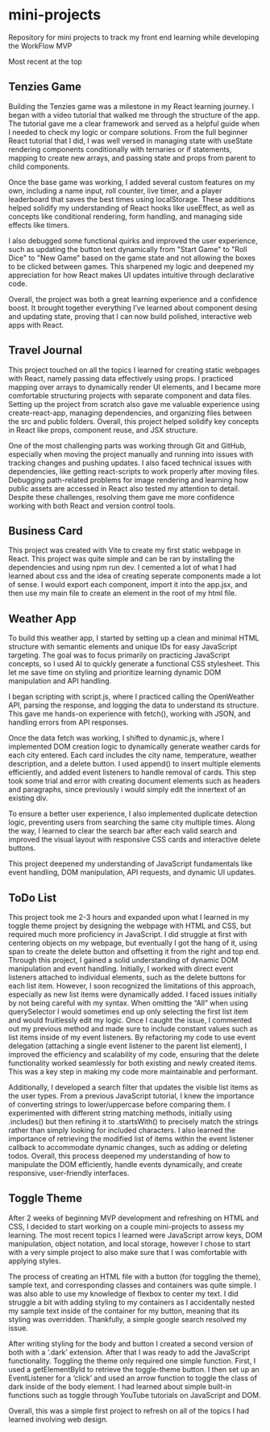 # mini-projects
Repository for mini projects to track my front end learning while developing the WorkFlow MVP 

Most recent at the top
## Tenzies Game
Building the Tenzies game was a milestone in my React learning journey. I began with a video tutorial that walked me through the structure of the app. The tutorial gave me a clear framework and served as a helpful guide when I needed to check my logic or compare solutions. From the full beginner React tutorial that I did, I was well versed in managing state with useState rendering components conditionally with ternaries or if statements, mapping to create new arrays, and passing state and props from parent to child components.  

Once the base game was working, I added several custom features on my own, including a name input, roll counter, live timer, and a player leaderboard that saves the best times using localStorage. These additions helped solidify my understanding of React hooks like useEffect, as well as concepts like conditional rendering, form handling, and managing side effects like timers.

I also debugged some functional quirks and improved the user experience, such as updating the button text dynamically from "Start Game" to "Roll Dice" to "New Game" based on the game state and not allowing the boxes to be clicked between games. This sharpened my logic and deepened my appreciation for how React makes UI updates intuitive through declarative code.

Overall, the project was both a great learning experience and a confidence boost. It brought together everything I’ve learned about component desing and updating state, proving that I can now build polished, interactive web apps with React.
## Travel Journal
This project touched on all the topics I learned for creating static webpages with React, namely passing data effectively using props. I practiced mapping over arrays to dynamically render UI elements, and I became more comfortable structuring projects with separate component and data files. Setting up the project from scratch also gave me valuable experience using create-react-app, managing dependencies, and organizing files between the src and public folders. Overall, this project helped solidify key concepts in React like props, component reuse, and JSX structure.

One of the most challenging parts was working through Git and GitHub, especially when moving the project manually and running into issues with tracking changes and pushing updates. I also faced technical issues with dependencies, like getting react-scripts to work properly after moving files. Debugging path-related problems for image rendering and learning how public assets are accessed in React also tested my attention to detail. Despite these challenges, resolving them gave me more confidence working with both React and version control tools.
## Business Card
This project was created with Vite to create my first static webpage in React. This project was quite simple and can be ran by installing the dependencies and using npm run dev. I cemented a lot of what I had learned about css and the idea of creating seperate components made a lot of sense. I would export each component, import it into the app.jsx, and then use my main file to create an element in the root of my html file. 
## Weather App
To build this weather app, I started by setting up a clean and minimal HTML structure with semantic elements and unique IDs for easy JavaScript targeting. The goal was to focus primarily on practicing JavaScript concepts, so I used AI to quickly generate a functional CSS stylesheet. This let me save time on styling and prioritize learning dynamic DOM manipulation and API handling.

I began scripting with script.js, where I practiced calling the OpenWeather API, parsing the response, and logging the data to understand its structure. This gave me hands-on experience with fetch(), working with JSON, and handling errors from API responses.

Once the data fetch was working, I shifted to dynamic.js, where I implemented DOM creation logic to dynamically generate weather cards for each city entered. Each card includes the city name, temperature, weather description, and a delete button. I used append() to insert multiple elements efficiently, and added event listeners to handle removal of cards. This step took some trial and error with creating document elements such as headers and paragraphs, since previously i would simply edit the innertext of an existing div.

To ensure a better user experience, I also implemented duplicate detection logic, preventing users from searching the same city multiple times. Along the way, I learned to clear the search bar after each valid search and improved the visual layout with responsive CSS cards and interactive delete buttons.

This project deepened my understanding of JavaScript fundamentals like event handling, DOM manipulation, API requests, and dynamic UI updates.
## ToDo List
This project took me 2-3 hours and expanded upon what I learned in my toggle theme project by designing the webpage with HTML and CSS, but required much more proficiency in JavaScript. I did struggle at first with centering objects on my webpage, but eventually I got the hang of it, using span to create the delete button and offsetting it from the right and top end. Through this project, I gained a solid understanding of dynamic DOM manipulation and event handling. Initially, I worked with direct event listeners attached to individual elements, such as the delete buttons for each list item. However, I soon recognized the limitations of this approach, especially as new list items were dynamically added. I faced issues initially by not being careful with my syntax. When omitting the “All” when using querySelector I would sometimes end up only selecting the first list item and would fruitlessly edit my logic. Once I caught the issue, I commented out my previous method and made sure to include constant values such as list items inside of my event listeners. By refactoring my code to use event delegation (attaching a single event listener to the parent list element), I improved the efficiency and scalability of my code, ensuring that the delete functionality worked seamlessly for both existing and newly created items. This was a key step in making my code more maintainable and performant.

Additionally, I developed a search filter that updates the visible list items as the user types. From a previous JavaScript tutorial, I knew the importance of converting strings to lower/uppercase before comparing them. I experimented with different string matching methods, initially using .includes() but then refining it to .startsWith() to precisely match the strings rather than simply looking for included characters. I also learned the importance of retrieving the modified list of items within the event listener callback to accommodate dynamic changes, such as adding or deleting todos. Overall, this process deepened my understanding of how to manipulate the DOM efficiently, handle events dynamically, and create responsive, user-friendly interfaces.
## Toggle Theme
After 2 weeks of beginning MVP development and refreshing on HTML and CSS, I decided to start working on a couple mini-projects to assess my learning. The most recent topics I learned were JavaScript arrow keys, DOM manipulation, object notation, and local storage, however I chose to start with a very simple project to also make sure that I was comfortable with applying styles.

The process of creating an HTML file with a button (for toggling the theme), sample text, and corresponding classes and containers was quite simple. I was also able to use my knowledge of flexbox to center my text. I did struggle a bit with adding styling to my containers as I accidentally nested my sample text inside of the container for my button, meaning that its styling was overridden. Thankfully, a simple google search resolved my issue. 

After writing styling for the body and button I created a second version of both with a ‘.dark’ extension.  After that I was ready to add the JavaScript functionality. Toggling the theme only required one simple function. First, I used a getElementById to retrieve the toggle-theme button. I then set up an EventListener for a ‘click’ and used an arrow function to toggle the class of dark inside of the body element. I had learned about simple built-in functions such as toggle through YouTube tutorials on JavaScript and DOM.

Overall, this was a simple first project to refresh on all of the topics I had learned involving web design.